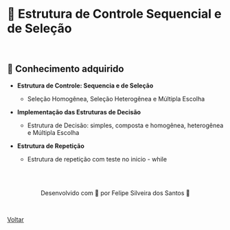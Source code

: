 <h1>🔄 Estrutura de Controle Sequencial e de Seleção</h1>

<br>

<h2> 🧠 Conhecimento adquirido </h2>

- **Estrutura de Controle: Sequencia e de Seleção**
  - Seleção Homogênea, Seleção Heterogênea e Múltipla Escolha
- **Implementação das Estruturas de Decisão**
  - Estrutura de Decisão: simples, composta e homogênea, heterogênea e Múltipla Escolha

- **Estrutura de Repetição**
  - Estrutura de repetição com teste no inicio - while


<br><br>

<p align="center"> Desenvolvido com 💜 por Felipe Silveira dos Santos 👋 <p>


<br>

<a href="./README.md">Voltar</a>